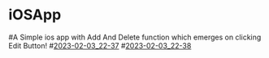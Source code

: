 # iOSApp
#A Simple ios app with Add And Delete function which emerges on clicking Edit Button!
#[2023-02-03_22-37](https://user-images.githubusercontent.com/24598168/216661308-d8201e44-a235-4b97-a225-c32acf769bb5.png)
#[2023-02-03_22-38](https://user-images.githubusercontent.com/24598168/216661526-0df53cf3-013e-4017-bd0b-53845ba05612.png)
